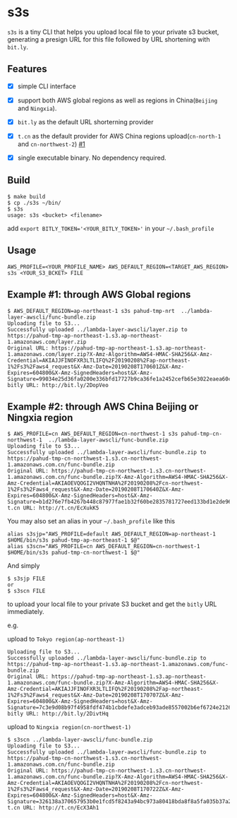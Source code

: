 # s3s
`s3s` is a tiny CLI that helps you upload local file to your private s3 bucket, generating a presign URL for this file followed by URL shortening with `bit.ly`.

## Features
- [x] simple CLI interface
- [x] support both AWS global regions as well as regions in China(`Beijing` and `Ningxia`).
- [x] `bit.ly` as the default URL shorterning provider
- [x] `t.cn` as the default provider for AWS China regions upload(`cn-north-1` and `cn-northwest-2`) [#1](https://github.com/pahud/s3s/issues/1)
- [x] single executable binary. No dependency required.
 


## Build

```
$ make build
$ cp ./s3s ~/bin/
$ s3s
usage: s3s <bucket> <filename>
```

add `export BITLY_TOKEN='<YOUR_BITLY_TOKEN>'` in your `~/.bash_profile`                                                                                                                         


## Usage

```
AWS_PROFILE=<YOUR_PROFILE_NAME> AWS_DEFAULT_REGION=<TARGET_AWS_REGION> s3s <YOUR_S3_BCKET> FILE  
```


## Example #1: through AWS Global regions
```
$ AWS_DEFAULT_REGION=ap-northeast-1 s3s pahud-tmp-nrt  ../lambda-layer-awscli/func-bundle.zip                                                             
Uploading file to S3...
Successfully uploaded ../lambda-layer-awscli/layer.zip to https://pahud-tmp-ap-northeast-1.s3.ap-northeast-1.amazonaws.com/layer.zip
Original URL: https://pahud-tmp-ap-northeast-1.s3.ap-northeast-1.amazonaws.com/layer.zip?X-Amz-Algorithm=AWS4-HMAC-SHA256&X-Amz-Credential=AKIAJJFINOFXR3LTLIFQ%2F20190208%2Fap-northeast-1%2Fs3%2Faws4_request&X-Amz-Date=20190208T170601Z&X-Amz-Expires=604800&X-Amz-SignedHeaders=host&X-Amz-Signature=99034e25d36fa0200e336bfd17727b9ca36fe1a2452cefb65e3022eaea60cd3f
bitly URL: http://bit.ly/2DopVeo      
```

## Example #2: through AWS China Beijing or Ningxia region

```
$ AWS_PROFILE=cn AWS_DEFAULT_REGION=cn-northwest-1 s3s pahud-tmp-cn-northwest-1  ../lambda-layer-awscli/func-bundle.zip                                   
Uploading file to S3...
Successfully uploaded ../lambda-layer-awscli/func-bundle.zip to https://pahud-tmp-cn-northwest-1.s3.cn-northwest-1.amazonaws.com.cn/func-bundle.zip
Original URL: https://pahud-tmp-cn-northwest-1.s3.cn-northwest-1.amazonaws.com.cn/func-bundle.zip?X-Amz-Algorithm=AWS4-HMAC-SHA256&X-Amz-Credential=AKIAOEVQOGI2VHQNTNHA%2F20190208%2Fcn-northwest-1%2Fs3%2Faws4_request&X-Amz-Date=20190208T170640Z&X-Amz-Expires=604800&X-Amz-SignedHeaders=host&X-Amz-Signature=b1d276e7fb4267b448c87977fae1b32f60be2835781727eed133bd1e2de96456
t.cn URL: http://t.cn/EcXukK5        
```

You may also set an alias in your `~/.bash_profile` like this

```
alias s3sjp="AWS_PROFILE=default AWS_DEFAULT_REGION=ap-northeast-1 $HOME/bin/s3s pahud-tmp-ap-northeast-1 $@"                                                                                             
alias s3scn="AWS_PROFILE=cn AWS_DEFAULT_REGION=cn-northwest-1 $HOME/bin/s3s pahud-tmp-cn-northwest-1 $@"                                                                                             
```

And simply 

```
$ s3sjp FILE
or
$ s3scn FILE
```

to upload your local file to your private S3 bucket and get the `bitly` URL immediately.

e.g.

upload to `Tokyo region(ap-northeast-1)`
```
Uploading file to S3...
Successfully uploaded ../lambda-layer-awscli/func-bundle.zip to https://pahud-tmp-ap-northeast-1.s3.ap-northeast-1.amazonaws.com/func-bundle.zip
Original URL: https://pahud-tmp-ap-northeast-1.s3.ap-northeast-1.amazonaws.com/func-bundle.zip?X-Amz-Algorithm=AWS4-HMAC-SHA256&X-Amz-Credential=AKIAJJFINOFXR3LTLIFQ%2F20190208%2Fap-northeast-1%2Fs3%2Faws4_request&X-Amz-Date=20190208T170707Z&X-Amz-Expires=604800&X-Amz-SignedHeaders=host&X-Amz-Signature=7c3e9d08b97f4958fdf474b1cbdefe3adceb93ade8557002b6ef6724e2126130
bitly URL: http://bit.ly/2DivtHq        
```

upload to `Ningxia region(cn-northwest-1)`

```
$ s3scn ../lambda-layer-awscli/func-bundle.zip                                                                                                            
Uploading file to S3...
Successfully uploaded ../lambda-layer-awscli/func-bundle.zip to https://pahud-tmp-cn-northwest-1.s3.cn-northwest-1.amazonaws.com.cn/func-bundle.zip
Original URL: https://pahud-tmp-cn-northwest-1.s3.cn-northwest-1.amazonaws.com.cn/func-bundle.zip?X-Amz-Algorithm=AWS4-HMAC-SHA256&X-Amz-Credential=AKIAOEVQOGI2VHQNTNHA%2F20190208%2Fcn-northwest-1%2Fs3%2Faws4_request&X-Amz-Date=20190208T170722Z&X-Amz-Expires=604800&X-Amz-SignedHeaders=host&X-Amz-Signature=326138a370657953b0e1fcd5f8243a94bc973a80418bda8f8a5fa035b37a2d72
t.cn URL: http://t.cn/EcX3Ah1                                                                                   
```